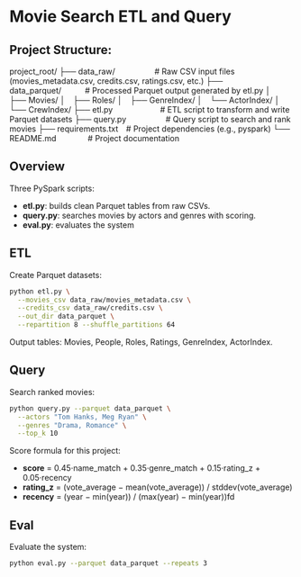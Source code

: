# Movie Search ETL and Query

## Project Structure:
project_root/
├── data_raw/     # Raw CSV input files (movies_metadata.csv, credits.csv, ratings.csv, etc.)
├── data_parquet/   # Processed Parquet output generated by etl.py
│ ├── Movies/
│ ├── Roles/
│ ├── GenreIndex/
│ └── ActorIndex/
│ └── CrewIndex/
├── etl.py      # ETL script to transform and write Parquet datasets
├── query.py     # Query script to search and rank movies
├── requirements.txt # Project dependencies (e.g., pyspark)
└── README.md    # Project documentation

## Overview
Three PySpark scripts:
- **etl.py**: builds clean Parquet tables from raw CSVs.
- **query.py**: searches movies by actors and genres with scoring.
- **eval.py**: evaluates the system 

## ETL
Create Parquet datasets:
```bash
python etl.py \
  --movies_csv data_raw/movies_metadata.csv \
  --credits_csv data_raw/credits.csv \
  --out_dir data_parquet \
  --repartition 8 --shuffle_partitions 64
```

Output tables: Movies, People, Roles, Ratings, GenreIndex, ActorIndex.

## Query
Search ranked movies:
```bash
python query.py --parquet data_parquet \
  --actors "Tom Hanks, Meg Ryan" \
  --genres "Drama, Romance" \
  --top_k 10
```

Score formula for this project: 
- **score** = 0.45·name_match + 0.35·genre_match + 0.15·rating_z + 0.05·recency  
- **rating_z** = (vote_average − mean(vote_average)) / stddev(vote_average)  
- **recency** = (year − min(year)) / (max(year) − min(year))fd

## Eval
Evaluate the system: 
```bash
python eval.py --parquet data_parquet --repeats 3
```